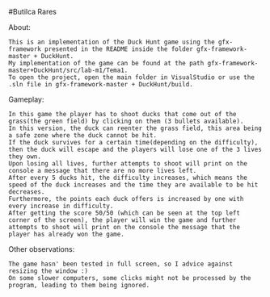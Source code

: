 #Butilca Rares

About:

    This is an implementation of the Duck Hunt game using the gfx-framework presented in the README inside the folder gfx-framework-master + DuckHunt.
    My implementation of the game can be found at the path gfx-framework-master+DuckHunt/src/lab-m1/Tema1.
    To open the project, open the main folder in VisualStudio or use the .sln file in gfx-framework-master + DuckHunt/build.

Gameplay:

    In this game the player has to shoot ducks that come out of the grass(the green field) by clicking on them (3 bullets available).
    In this version, the duck can reenter the grass field, this area being a safe zone where the duck cannot be hit.
    If the duck survives for a certain time(depending on the difficulty), then the duck will escape and the players will lose one of the 3 lives they own.
    Upon losing all lives, further attempts to shoot will print on the console a message that there are no more lives left.
    After every 5 ducks hit, the difficulty increases, which means the speed of the duck increases and the time they are available to be hit decreases.
    Furthermore, the points each duck offers is increased by one with every increase in difficulty.
    After getting the score 50/50 (which can be seen at the top left corner of the screen), the player will win the game and further attempts to shoot will print on the console the message that the player has already won the game.

Other observations:

    The game hasn' been tested in full screen, so I advice against resizing the window :)
    On some slower computers, some clicks might not be processed by the program, leading to them being ignored.
